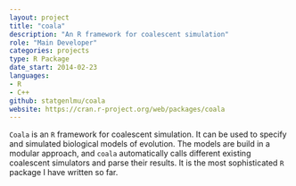 ```yaml
---
layout: project
title: "coala"
description: "An R framework for coalescent simulation"
role: "Main Developer"
categories: projects
type: R Package
date_start: 2014-02-23
languages: 
- R
- C++
github: statgenlmu/coala
website: https://cran.r-project.org/web/packages/coala
---
```

`Coala` is an `R` framework for coalescent simulation. It can
be used to specify and simulated biological models of 
evolution. The models are build in a modular approach, and
`coala` automatically calls different existing coalescent
simulators and parse their results. It is the most sophisticated
`R` package I have written so far. 

